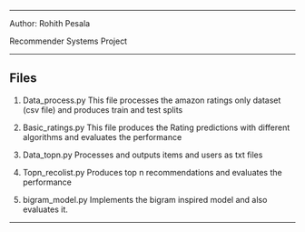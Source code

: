 -----------------------------

Author: Rohith Pesala

Recommender Systems Project

-----------------------------

Files
-------------------------------------------

1. 	Data_process.py 	This file processes the amazon ratings only dataset (csv file) and produces train and test splits

2.	Basic_ratings.py	This file produces the Rating predictions with different algorithms and evaluates the performance

3.	Data_topn.py	 	Processes and outputs items and users as txt files

4.	Topn_recolist.py 	Produces top n recommendations and evaluates the performance

5.	bigram_model.py 	Implements the bigram inspired model and also evaluates it.

-------------------------------------------




